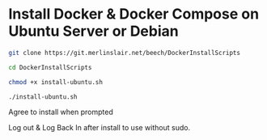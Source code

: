 # Install Docker & Docker Compose on Ubuntu Server or Debian

```bash
git clone https://git.merlinslair.net/beech/DockerInstallScripts

cd DockerInstallScripts

chmod +x install-ubuntu.sh

./install-ubuntu.sh
```
Agree to install when prompted

Log out & Log Back In after install to use without sudo.